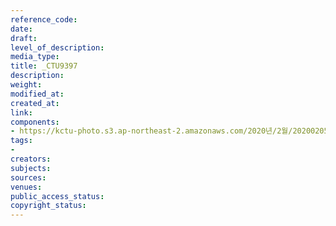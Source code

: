 ```yaml
---
reference_code: 
date: 
draft: 
level_of_description: 
media_type: 
title: _CTU9397
description: 
weight: 
modified_at: 
created_at: 
link: 
components:
- https://kctu-photo.s3.ap-northeast-2.amazonaws.com/2020년/2월/20200205_김명환+위원장+인터뷰/_CTU9397.jpg
tags:
- 
creators: 
subjects: 
sources: 
venues: 
public_access_status: 
copyright_status: 
---
```

